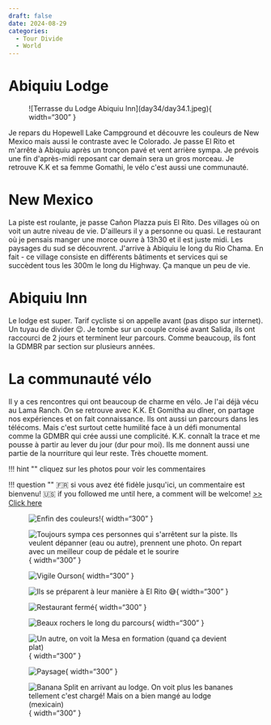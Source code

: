 ```yaml
---
draft: false 
date: 2024-08-29
categories:
  - Tour Divide
  - World
---
```


#  Abiquiu Lodge

<figure markdown>
![Terrasse du Lodge Abiquiu Inn](day34/day34.1.jpeg){ width=“300” }
</figure>

Je repars du Hopewell Lake Campground et découvre les couleurs de New Mexico mais aussi le contraste avec le Colorado. Je passe El Rito et m'arrête à Abiquiu après un tronçon pavé et vent arrière sympa. Je prévois une fin d'après-midi reposant car demain sera un gros morceau. Je retrouve K.K et sa femme Gomathi, le vélo c'est aussi une communauté.

<!-- more -->


# New Mexico

La piste est roulante, je passe Cañon Plazza puis El Rito. Des villages où on voit un autre niveau de vie. D'ailleurs il y a personne ou quasi. Le restaurant où je pensais manger une morce ouvre à 13h30 et il est juste midi. Les paysages du sud se découvrent. J'arrive à Abiquiu le long du Rio Chama. En fait - ce village consiste en différents bâtiments et services qui se succèdent tous les 300m le long du Highway. Ça manque un peu de vie.

# Abiquiu Inn

Le lodge est super. Tarif cycliste si on appelle avant (pas dispo sur internet). Un tuyau de divider 😉. Je tombe sur un couple croisé avant Salida, ils ont raccourci de 2 jours et terminent leur parcours. Comme beaucoup, ils font la GDMBR par section sur plusieurs années.

# La communauté vélo

Il y a ces rencontres qui ont beaucoup de charme en vélo. Je l'ai déjà vécu au Lama Ranch. On se retrouve avec K.K. Et Gomitha au dîner, on partage nos expériences et on fait connaissance. Ils ont aussi un parcours dans les télécoms. Mais c'est surtout cette humilité face à un défi monumental comme la GDMBR qui crée aussi une complicité. K.K. connaît la trace et me pousse à partir au lever du jour (dur pour moi). Ils me donnent aussi une partie de la nourriture qui leur reste. Très chouette moment.


!!! hint ""
    cliquez sur les photos pour voir les commentaires

!!! question ""
    🇫🇷 si vous avez été fidèle jusqu'ici, un commentaire est bienvenu! 🇺🇸 if you followed me until here, a comment will be welcome! [>> Click here](https://forms.office.com/r/5TiedXLRaN)

<figure markdown>

![Enfin des couleurs!](day34/day34.2.jpeg){ width=“300” }

![Toujours sympa ces personnes qui s'arrêtent sur la piste. Ils veulent dépanner (eau ou autre), prennent une photo. On repart avec un meilleur coup de pédale et le sourire](day34/day34.3.jpeg){ width=“300” }

![Vigile Ourson](day34/day34.4.jpeg){ width=“300” }

![Ils se préparent à leur manière à El Rito 😅](day34/day34.5.jpeg){ width=“300” }

![Restaurant fermé](day34/day34.6.jpeg){ width=“300” }

![Beaux rochers le long du parcours](day34/day34.7.jpeg){ width=“300” }

![Un autre, on voit la Mesa en formation (quand ça devient plat)](day34/day34.8.jpeg){ width=“300” }

![Paysage](day34/day34.9.jpeg){ width=“300” }

![Banana Split en arrivant au lodge. On voit plus les bananes tellement c'est chargé! Mais on a bien mangé au lodge (mexicain)](day34/day34.10.jpeg){ width=“300” }

</figure>


